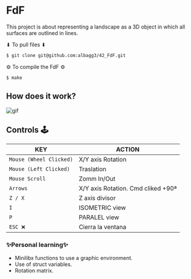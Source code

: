 # FdF
This project is about representing a landscape as a 3D object
in which all surfaces are outlined in lines.

⬇ To pull files ⬇
```bash
$ git clone git@github.com:albagg3/42_FdF.git
```
⚙ To compile the FdF ⚙
```bash
$ make
```

## How does it work?
![gif](./img/1280_720.gif)

## Controls  🕹


|KEY|ACTION|
|---|---|
|`Mouse (Wheel Clicked)`| X/Y axis Rotation|
|`Mouse (Left Clicked)`| Traslation|
|`Mouse Scroll`| Zomm In/Out|
|`Arrows`| X/Y axis Rotation. Cmd cliked +90ª|
|`Z / X`| Z axis divisor|
|`I`| ISOMETRIC view |
|`P`| PARALEL view |
|`ESC ❌`|Cierra la ventana|

### ✨Personal learning✨
* Minilibx functions to use a graphic environment.
* Use of struct variables.
* Rotation matrix.

